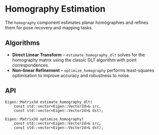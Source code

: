 # Homography Estimation

The `homography` component estimates planar homographies and refines them for
pose recovery and mapping tasks.

## Algorithms

* **Direct Linear Transform** – `estimate_homography_dlt` solves for the
  homography matrix using the classic DLT algorithm with point correspondences.
* **Non-linear Refinement** – `optimize_homography` performs least-squares
  optimisation to improve accuracy and robustness to noise.

## API

```
Eigen::Matrix3d estimate_homography_dlt(
    const std::vector<Eigen::Vector2d>& src,
    const std::vector<Eigen::Vector2d>& dst);

Eigen::Matrix3d optimize_homography(
    const std::vector<Eigen::Vector2d>& src,
    const std::vector<Eigen::Vector2d>& dst);
```

